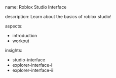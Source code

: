 name: Roblox Studio Interface

description: Learn about the basics of roblox studio!

aspects:
- introduction
- workout

insights:
- studio-interface
- explorer-interface-i
- explorer-interface-ii


